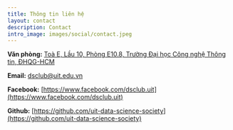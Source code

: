 ```yaml
---
title: Thông tin liên hệ
layout: contact
description: Contact
intro_image: images/social/contact.jpeg
---
```


<b>Văn phòng:</b> [Toà E, Lầu 10, Phòng E10.8, Trường Đại học Công nghệ Thông tin, ĐHQG-HCM](https://maps.app.goo.gl/pVjoi51ePAkWKGmd8)

<b>Email:</b> [dsclub@uit.edu.vn](mailto:dsclub@uit.edu.vn)

<b>Facebook:</b> [https://www.facebook.com/dsclub.uit](https://www.facebook.com/dsclub.uit)

<b>Github:</b> [https://github.com/uit-data-science-society](https://github.com/uit-data-science-society)